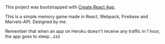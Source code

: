 This project was bootstrapped with [Create React App](https://github.com/facebookincubator/create-react-app).

This is a simple memory game made in React, Webpack, Firebase and Marvels-API. Designed by me.

Remember that when an app on Heroku doesn't receive any traffic in 1 hour, the app goes to sleep...zzz
